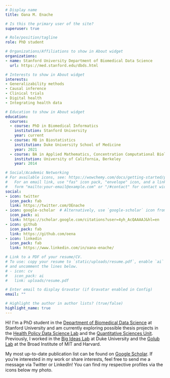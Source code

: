```yaml
---
# Display name
title: Oana M. Enache

# Is this the primary user of the site?
superuser: true

# Role/position/tagline
role: PhD student

# Organizations/Affiliations to show in About widget
organizations:
- name: Stanford University Department of Biomedical Data Science
  url: https://med.stanford.edu/dbds.html

# Interests to show in About widget
interests:
- Generalizability methods
- Causal inference
- Clinical trials
- Digital health
- Integrating health data

# Education to show in About widget
education:
  courses:
  - course: PhD in Biomedical Informatics
    institution: Stanford University
    year: current
  - course: MB in Biostatistics
    institution: Duke University School of Medicine
    year: 2021
  - course: BA in Applied Mathematics, Concentration Computational Biology
    institution: University of California, Berkeley
    year: 2014

# Social/Academic Networking
# For available icons, see: https://wowchemy.com/docs/getting-started/page-builder/#icons
#   For an email link, use "fas" icon pack, "envelope" icon, and a link in the
#   form "mailto:your-email@example.com" or "/#contact" for contact widget.
social:
- icon: twitter
  icon_pack: fab
  link: https://twitter.com/OEnache
- icon: google-scholar  # Alternatively, use `google-scholar` icon from `ai` icon pack
  icon_pack: ai
  link: https://scholar.google.com/citations?user=4yh_AcQAAAAJ&hl=en
- icon: github
  icon_pack: fab
  link: https://github.com/oena
- icon: linkedin
  icon_pack: fab
  link: https://www.linkedin.com/in/oana-enache/

# Link to a PDF of your resume/CV.
# To use: copy your resume to `static/uploads/resume.pdf`, enable `ai` icons in `params.toml`, 
# and uncomment the lines below.
# - icon: cv
#   icon_pack: ai
#   link: uploads/resume.pdf

# Enter email to display Gravatar (if Gravatar enabled in Config)
email: ""

# Highlight the author in author lists? (true/false)
highlight_name: true
---
```


Hi! I'm a PhD student in the [Department of Biomedical Data Science](https://med.stanford.edu/dbds.html) at Stanford University and am currently exploring possible thesis projects in the [Health Policy Data Science Lab](http://healthpolicydatascience.org/) and the [Quantitative Sciences Unit](https://med.stanford.edu/qsu.html). Previously, I worked in the [Big Ideas Lab](https://dunn.pratt.duke.edu/) at Duke University and the [Golub Lab](https://golublab.broadinstitute.org/) at the Broad Institute of MIT and Harvard. 

My most up-to-date publication list can be found on [Google Scholar](https://scholar.google.com/citations?user=4yh_AcQAAAAJ&hl=en&oi=ao). If you’re interested in my work or share interests, feel free to send me a message via Twitter or LinkedIn! You can find my respective profiles via the icons below my photo. 
